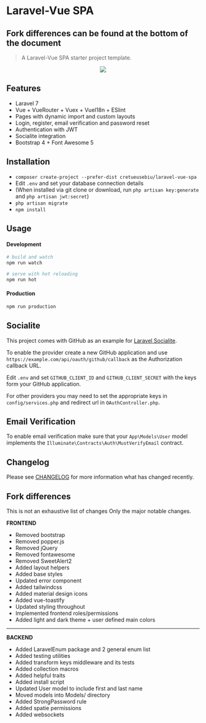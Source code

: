 # Laravel-Vue SPA 

## Fork differences can be found at the bottom of the document
> A Laravel-Vue SPA starter project template.

<p align="center">
<img src="https://i.imgur.com/Z2vXovm.png">
</p>

## Features

- Laravel 7
- Vue + VueRouter + Vuex + VueI18n + ESlint
- Pages with dynamic import and custom layouts
- Login, register, email verification and password reset
- Authentication with JWT
- Socialite integration
- Bootstrap 4 + Font Awesome 5

## Installation

- `composer create-project --prefer-dist cretueusebiu/laravel-vue-spa`
- Edit `.env` and set your database connection details
- (When installed via git clone or download, run `php artisan key:generate` and `php artisan jwt:secret`)
- `php artisan migrate`
- `npm install`

## Usage

#### Development

```bash
# build and watch
npm run watch

# serve with hot reloading
npm run hot
```

#### Production

```bash
npm run production
```

## Socialite

This project comes with GitHub as an example for [Laravel Socialite](https://laravel.com/docs/5.8/socialite).

To enable the provider create a new GitHub application and use `https://example.com/api/oauth/github/callback` as the Authorization callback URL.

Edit `.env` and set `GITHUB_CLIENT_ID` and `GITHUB_CLIENT_SECRET` with the keys form your GitHub application.

For other providers you may need to set the appropriate keys in `config/services.php` and redirect url in `OAuthController.php`.

## Email Verification

To enable email verification make sure that your `App\Models\User` model implements the `Illuminate\Contracts\Auth\MustVerifyEmail` contract.

## Changelog

Please see [CHANGELOG](CHANGELOG.md) for more information what has changed recently.

## Fork differences

This is not an exhaustive list of changes
Only the major notable changes.

**FRONTEND**
 - Removed bootstrap
 - Removed popper.js
 - Removed jQuery
 - Removed fontawesome
 - Removed SweetAlert2
 - Added layout helpers
 - Added base styles
 - Updated error component
 - Added tailwindcss
 - Added material design icons
 - Added vue-toastify
 - Updated styling throughout
 - Implemented frontend roles/permissions
 - Added light and dark theme + user defined main colors

***

**BACKEND**
- Added LaravelEnum package and 2 general enum list
- Added testing utilities
- Added transform keys middleware and its tests
- Added collection macros
- Added helpful traits
- Added install script
- Updated User model to include first and last name
- Moved models into Models/ directory
- Added StrongPassword rule
- Added spatie permissions
- Added websockets

